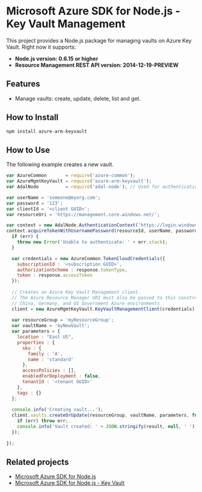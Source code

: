 # Microsoft Azure SDK for Node.js - Key Vault Management

This project provides a Node.js package for managing vaults on Azure Key Vault. Right now it supports:
- **Node.js version: 0.6.15 or higher**
- **Resource Management REST API version: 2014-12-19-PREVIEW**

## Features

- Manage vaults: create, update, delete, list and get.

## How to Install

```bash
npm install azure-arm-keyvault
```

## How to Use

The following example creates a new vault.

```javascript
var AzureCommon       = require('azure-common');
var AzureMgmtKeyVault = require('azure-arm-keyvault');
var AdalNode          = require('adal-node'); // Used for authentication

var userName = 'someone@myorg.com';
var password = '123';
var clientId = '<client GUID>';
var resourceUri = 'https://management.core.windows.net/';

var context = new AdalNode.AuthenticationContext('https://login.windows.net/myorg.com');
context.acquireTokenWithUsernamePassword(resourceId, userName, password, clientId, function (err, response) {
  if (err) {
    throw new Error('Unable to authenticate: ' + err.stack);
  }

  var credentials = new AzureCommon.TokenCloudCredentials({
    subscriptionId : '<subscription GUID>',
    authorizationScheme : response.tokenType,
    token : response.accessToken
  });
  
  // Creates an Azure Key Vault Management client.
  // The Azure Resource Manager URI must also be passed to this constructor for the
  // China, Germany, and US Government Azure environments
  client = new AzureMgmtKeyVault.KeyVaultManagementClient(credentials);
  
  var resourceGroup = 'myResourceGroup';
  var vaultName = 'myNewVault';
  var parameters = {
    location : "East US",
    properties : {
      sku : {
        family : 'A',
        name : 'standard'
      },
      accessPolicies : [],
      enabledForDeployment : false,
      tenantId : '<tenant GUID>'
    },
    tags : {}
  }; 
  
  console.info('Creating vault...');
  client.vaults.createOrUpdate(resourceGroup, vaultName, parameters, function (err, result) {
    if (err) throw err;
    console.info('Vault created: ' + JSON.stringify(result, null, ' '));
  });
  
});
```

## Related projects

- [Microsoft Azure SDK for Node.js](https://github.com/WindowsAzure/azure-sdk-for-node)
- [Microsoft Azure SDK for Node.js - Key Vault](https://github.com/WindowsAzure/azure-keyvault-for-node)
